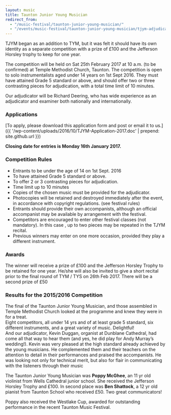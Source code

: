 ```yaml
---
layout: music
title: Taunton Junior Young Musician
redirect_from: 
  - "/music-festival/taunton-junior-young-musician/"
  - "/events/music-festival/taunton-junior-young-musician/tjym-adjudicator/"
---
```


TJYM began as an addition to TYM, but it was felt it should have its own identity as a separate competition with a prize of £100 and the Jefferson Horsley trophy to keep for one year.

The competition will be held on Sat 25th February 2017 at 10 a.m. (to be confirmed) at Temple Methodist Church, Taunton. The competition is open to solo instrumentalists aged under 14 years on 1st Sept 2016. They must have attained Grade 5 standard or above, and should offer two or three contrasting pieces for adjudication, with a total time limit of 10 minutes.

Our adjudicator will be Richard Deering, who has wide experience as an adjudicator and examiner both nationally and internationally.

### Applications
[To apply, please download this application form and post or email it to us.]({{ '/wp-content/uploads/2016/10/TJYM-Application-2017.doc' | prepend: site.github.url }})

**Closing date for entries is Monday 16th January 2017.**

### Competition Rules
- Entrants to be under the age of 14 on 1st Sept. 2016<br />
- To have attained Grade 5 standard or above.<br />
- To offer 2 or 3 contrasting pieces for adjudication.<br />
- Time limit up to 10 minutes<br />
- Copies of the chosen music must be provided for the adjudicator.<br />
- Photocopies will be retained and destroyed immediately after the event, in accordance with copyright regulations. (see festival rules)<br />
- Entrants should provide their own accompanists, although an official accompanist may be available by arrangement with the festival.<br />
- Competitors are encouraged to enter other festival classes (not mandatory). In this case , up to two pieces may be repeated in the TJYM recital.
- Previous winners may enter on one more occasion, provided they play a different instrument.

### Awards
The winner will receive a prize of £100 and the Jefferson Horsley Trophy to be retained for one year. He/she will also be invited to give a short recital prior to the final round of TYM / TYS on 26th Feb 2017. There will be a second prize of £50

### Results for the 2015/2016 Competition
The final of the Taunton Junior Young Musician, and those assembled in Temple Methodist Church looked at the programme and knew they were in for a treat.<br />
Eight competitors, all under 14 yrs and of at least grade 5 standard, six different instruments, and a great variety of music.  Delightful!<br />
And our adjudicator, Kevin Duggan, organist at Dunblane Cathedral, had come all that way to hear them (and yes, he did play for Andy Murray’s wedding!).  Kevin was very pleased at the high standard already achieved by the young musicians. He complemented them and their teachers on the attention to detail in their performances and praised the accompanists. He was looking not only for technical merit, but also for flair in communicating with the listeners through their music

The Taunton Junior Young Musician was **Poppy McGhee**, an 11 yr old violinist from Wells Cathedral junior school. She received the Jefferson Horsley Trophy and £100. In second place was **Ben Shattock**, a 12 yr old pianist from Taunton School who received £50. Two great communicators!

Poppy also received the Westlake Cup, awarded for outstanding performance in the recent Taunton Music Festival.

